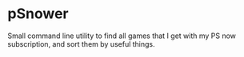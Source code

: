 # pSnower
 Small command line utility to find all games that I get with my PS now subscription, and sort them by useful things. 
